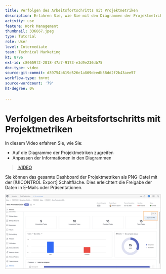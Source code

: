 ```yaml
---
title: Verfolgen des Arbeitsfortschritts mit Projektmetriken
description: Erfahren Sie, wie Sie mit den Diagrammen der Projektmetriken den Fortschritt der Projektarbeit in verfolgen können. [!DNL  Workfront].
activity: use
feature: Work Management
thumbnail: 336667.jpeg
type: Tutorial
role: User
level: Intermediate
team: Technical Marketing
kt: 8796
exl-id: c80659f2-2818-47a7-9173-e3d9e236db75
doc-type: video
source-git-commit: d39754b619e526e1a869deedb38dd2f2b43aee57
workflow-type: tm+mt
source-wordcount: '79'
ht-degree: 0%

---
```


# Verfolgen des Arbeitsfortschritts mit Projektmetriken

In diesem Video erfahren Sie, wie Sie:

* Auf die Diagramme der Projektmetriken zugreifen
* Anpassen der Informationen in den Diagrammen

>[!VIDEO](https://video.tv.adobe.com/v/336667/?quality=12)

Sie können das gesamte Dashboard der Projektmetriken als PNG-Datei mit der [!UICONTROL Export] Schaltfläche. Dies erleichtert die Freigabe der Daten in E-Mails oder Präsentationen.

![Seite mit exportierten Projektmetriken](assets/planner-fund-metrics-export.png)

<!---
Overview of project metrics
--->
